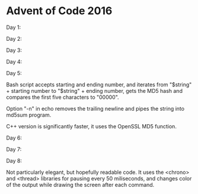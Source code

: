 # Advent of Code 2016

Day 1:

Day 2:

Day 3:

Day 4:

Day 5:

Bash script accepts starting and ending number, and iterates from "$string" + starting number to "$string" + ending number, gets the MD5 hash and compares the first five characters to "00000". 

Option "-n" in echo removes the trailing newline and pipes the string into md5sum program. 

C++ version is significantly faster, it uses the OpenSSL MD5 function.

Day 6:

Day 7:

Day 8:

Not particularly elegant, but hopefully readable code. It uses the \<chrono\> and \<thread\> libraries for pausing every 50 miliseconds, and changes color of the output while drawing the screen after each command. 
